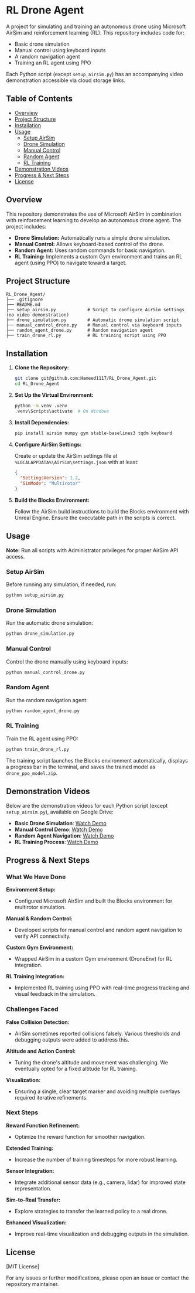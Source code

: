 # RL Drone Agent

A project for simulating and training an autonomous drone using Microsoft AirSim and reinforcement learning (RL). This repository includes code for:
- Basic drone simulation
- Manual control using keyboard inputs
- A random navigation agent
- Training an RL agent using PPO

Each Python script (except `setup_airsim.py`) has an accompanying video demonstration accessible via cloud storage links.

## Table of Contents

- [Overview](#overview)
- [Project Structure](#project-structure)
- [Installation](#installation)
- [Usage](#usage)
  - [Setup AirSim](#setup-airsim)
  - [Drone Simulation](#drone-simulation)
  - [Manual Control](#manual-control)
  - [Random Agent](#random-agent)
  - [RL Training](#rl-training)
- [Demonstration Videos](#demonstration-videos)
- [Progress & Next Steps](#progress--next-steps)
- [License](#license)

## Overview

This repository demonstrates the use of Microsoft AirSim in combination with reinforcement learning to develop an autonomous drone agent. The project includes:
- **Drone Simulation:** Automatically runs a simple drone simulation.
- **Manual Control:** Allows keyboard-based control of the drone.
- **Random Agent:** Uses random commands for basic navigation.
- **RL Training:** Implements a custom Gym environment and trains an RL agent (using PPO) to navigate toward a target.

## Project Structure

```
RL_Drone_Agent/
├── .gitignore
├── README.md
├── setup_airsim.py            # Script to configure AirSim settings (no video demonstration)
├── drone_simulation.py        # Automatic drone simulation script
├── manual_control_drone.py    # Manual control via keyboard inputs
├── random_agent_drone.py      # Random navigation agent
├── train_drone_rl.py          # RL training script using PPO
```

## Installation

1. **Clone the Repository:**
   ```bash
   git clone git@github.com:Hameed1117/RL_Drone_Agent.git
   cd RL_Drone_Agent
   ```

2. **Set Up the Virtual Environment:**
   ```bash
   python -m venv .venv
   .venv\Scripts\activate  # On Windows
   ```

3. **Install Dependencies:**
   ```bash
   pip install airsim numpy gym stable-baselines3 tqdm keyboard
   ```

4. **Configure AirSim Settings:**
   
   Create or update the AirSim settings file at `%LOCALAPPDATA%\AirSim\settings.json` with at least:
   ```json
   {
     "SettingsVersion": 1.2,
     "SimMode": "Multirotor"
   }
   ```

5. **Build the Blocks Environment:**
   
   Follow the AirSim build instructions to build the Blocks environment with Unreal Engine. Ensure the executable path in the scripts is correct.

## Usage

**Note:** Run all scripts with Administrator privileges for proper AirSim API access.

### Setup AirSim

Before running any simulation, if needed, run:
```bash
python setup_airsim.py
```

### Drone Simulation

Run the automatic drone simulation:
```bash
python drone_simulation.py
```

### Manual Control

Control the drone manually using keyboard inputs:
```bash
python manual_control_drone.py
```

### Random Agent

Run the random navigation agent:
```bash
python random_agent_drone.py
```

### RL Training

Train the RL agent using PPO:
```bash
python train_drone_rl.py
```

The training script launches the Blocks environment automatically, displays a progress bar in the terminal, and saves the trained model as `drone_ppo_model.zip`.

## Demonstration Videos

Below are the demonstration videos for each Python script (except `setup_airsim.py`), available on Google Drive:

- **Basic Drone Simulation**: [Watch Demo](https://drive.google.com/file/d/1kNGf02cGb-eNwWXVZntePsQn2O5faXfE/view?usp=sharing)
- **Manual Control Demo**: [Watch Demo](https://drive.google.com/file/d/1r3-a54kx2OKara78LTqwPXHIaU39sPqb/view?usp=sharing)
- **Random Agent Navigation**: [Watch Demo](https://drive.google.com/file/d/1moeeI8EAaNKIiVbFId0W21O__Fxp6lyf/view?usp=sharing)
- **RL Training Process**: [Watch Demo](https://drive.google.com/file/d/1lBa5Ivnq9UHrEXbAAtZIdY8lVeZt617o/view?usp=sharing)


## Progress & Next Steps

### What We Have Done

**Environment Setup:**
- Configured Microsoft AirSim and built the Blocks environment for multirotor simulation.

**Manual & Random Control:**
- Developed scripts for manual control and random agent navigation to verify API connectivity.

**Custom Gym Environment:**
- Wrapped AirSim in a custom Gym environment (DroneEnv) for RL integration.

**RL Training Integration:**
- Implemented RL training using PPO with real-time progress tracking and visual feedback in the simulation.

### Challenges Faced

**False Collision Detection:**
- AirSim sometimes reported collisions falsely. Various thresholds and debugging outputs were added to address this.

**Altitude and Action Control:**
- Tuning the drone's altitude and movement was challenging. We eventually opted for a fixed altitude for RL training.

**Visualization:**
- Ensuring a single, clear target marker and avoiding multiple overlays required iterative refinements.

### Next Steps

**Reward Function Refinement:**
- Optimize the reward function for smoother navigation.

**Extended Training:**
- Increase the number of training timesteps for more robust learning.

**Sensor Integration:**
- Integrate additional sensor data (e.g., camera, lidar) for improved state representation.

**Sim-to-Real Transfer:**
- Explore strategies to transfer the learned policy to a real drone.

**Enhanced Visualization:**
- Improve real-time visualization and debugging outputs in the simulation.

## License

[MIT License]

For any issues or further modifications, please open an issue or contact the repository maintainer.
